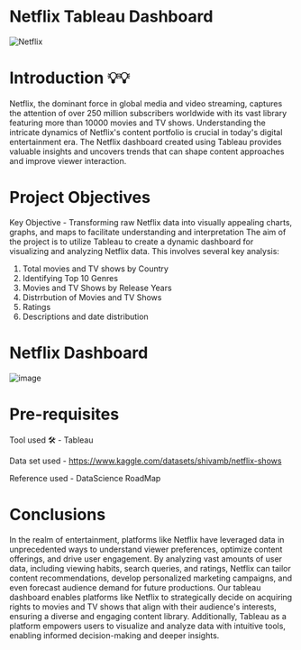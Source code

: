 # Netflix Tableau Dashboard

<img src="https://i.pcmag.com/imagery/reviews/05cItXL96l4LE9n02WfDR0h-5.fit_scale.size_760x427.v1582751026.png" title="Netflix" align="center"/>


# Introduction 💡💡
Netflix, the dominant force in global media and video streaming, captures the attention of over 250 million subscribers worldwide with its vast library featuring more than 10000 movies and TV shows. Understanding the intricate dynamics of Netflix's content portfolio is crucial in today's digital entertainment era.
The Netflix dashboard created using Tableau provides valuable insights and uncovers trends that can shape content approaches and improve viewer interaction.


# Project Objectives
Key Objective - Transforming raw Netflix data into visually appealing charts, graphs, and maps to facilitate understanding and interpretation
The aim of the project is to utilize Tableau to create a dynamic dashboard for visualizing and analyzing Netflix data. This involves several key analysis:
1. Total movies and TV shows by Country
2. Identifying Top 10 Genres
3. Movies and TV Shows by Release Years
4. Distrrbution of Movies and TV Shows
5. Ratings
6. Descriptions and date distribution


# Netflix Dashboard
![image](https://github.com/Anmol-30/Netflix_Tableau_Dashboard/assets/57291255/0270eecf-14d6-4b7c-be7a-efdba475cac4)


# Pre-requisites
Tool used 🛠️ - Tableau

Data set used - https://www.kaggle.com/datasets/shivamb/netflix-shows

Reference used - DataScience RoadMap


# Conclusions
In the realm of entertainment, platforms like Netflix have leveraged data in unprecedented ways to understand viewer preferences, optimize content offerings, and drive user engagement. By analyzing vast amounts of user data, including viewing habits, search queries, and ratings, Netflix can tailor content recommendations, develop personalized marketing campaigns, and even forecast audience demand for future productions.
Our tableau dashboard enables platforms like Netflix to strategically decide on acquiring rights to movies and TV shows that align with their audience's interests, ensuring a diverse and engaging content library.
Additionally, Tableau as a platform empowers users to visualize and analyze data with intuitive tools, enabling informed decision-making and deeper insights.

